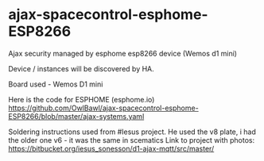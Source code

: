 # ajax-spacecontrol-esphome-ESP8266
Ajax security managed by esphome esp8266 device (Wemos d1 mini)

Device / instances will be discovered by HA.

Board used - Wemos D1 mini

Here is the code for ESPHOME (esphome.io)
https://github.com/OwlBawl/ajax-spacecontrol-esphome-ESP8266/blob/master/ajax-systems.yaml

Soldering instructions used from #Iesus project.
He used the v8 plate, i had the older one v6 - it was the same in scematics
Link to project with photos:
https://bitbucket.org/iesus_sonesson/d1-ajax-mqtt/src/master/
